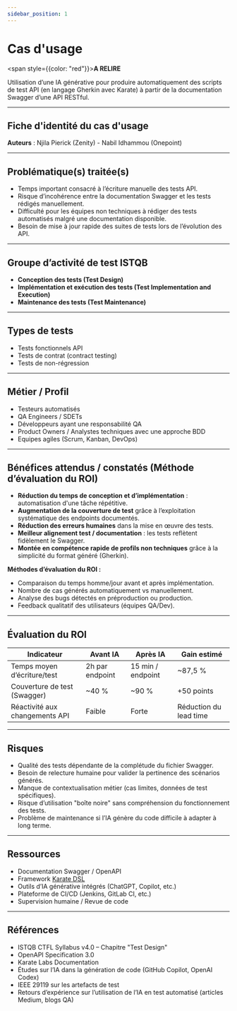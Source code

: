 ```yaml
---
sidebar_position: 1
---
```


# Cas d'usage 
<span style={{color: "red"}}>**A RELIRE**</span>

Utilisation d’une IA générative pour produire automatiquement des scripts de test API (en langage Gherkin avec Karate) à partir de la documentation Swagger d’une API RESTful.

---
## Fiche d'identité du cas d'usage
**Auteurs** : Njila Pierick (Zenity) - Nabil Idhammou (Onepoint)

---
## Problématique(s) traitée(s)  
- Temps important consacré à l’écriture manuelle des tests API.  
- Risque d’incohérence entre la documentation Swagger et les tests rédigés manuellement.  
- Difficulté pour les équipes non techniques à rédiger des tests automatisés malgré une documentation disponible.  
- Besoin de mise à jour rapide des suites de tests lors de l’évolution des API.

---

## Groupe d’activité de test ISTQB  
- **Conception des tests (Test Design)**  
- **Implémentation et exécution des tests (Test Implementation and Execution)**  
- **Maintenance des tests (Test Maintenance)**  

---

## Types de tests  
- Tests fonctionnels API  
- Tests de contrat (contract testing)  
- Tests de non-régression  

---
## Métier / Profil  
- Testeurs automatisés  
- QA Engineers / SDETs  
- Développeurs ayant une responsabilité QA  
- Product Owners / Analystes techniques avec une approche BDD  
- Equipes agiles (Scrum, Kanban, DevOps)

---
## Bénéfices attendus / constatés (Méthode d’évaluation du ROI)  
- **Réduction du temps de conception et d’implémentation** : automatisation d'une tâche répétitive.  
- **Augmentation de la couverture de test** grâce à l’exploitation systématique des endpoints documentés.  
- **Réduction des erreurs humaines** dans la mise en œuvre des tests.  
- **Meilleur alignement test / documentation** : les tests reflètent fidèlement le Swagger.  
- **Montée en compétence rapide de profils non techniques** grâce à la simplicité du format généré (Gherkin).

**Méthodes d’évaluation du ROI :**  
- Comparaison du temps homme/jour avant et après implémentation.  
- Nombre de cas générés automatiquement vs manuellement.  
- Analyse des bugs détectés en préproduction ou production.  
- Feedback qualitatif des utilisateurs (équipes QA/Dev).

---
## Évaluation du ROI  

| Indicateur                        | Avant IA         | Après IA        | Gain estimé            |
|----------------------------------|------------------|-----------------|-------------------------|
| Temps moyen d’écriture/test      | 2h par endpoint  | 15 min / endpoint | ~87,5 %                 |
| Couverture de test (Swagger)     | ~40 %            | ~90 %           | +50 points              |
| Réactivité aux changements API   | Faible           | Forte           | Réduction du lead time  |

---
## Risques  
- Qualité des tests dépendante de la complétude du fichier Swagger.  
- Besoin de relecture humaine pour valider la pertinence des scénarios générés.  
- Manque de contextualisation métier (cas limites, données de test spécifiques).  
- Risque d’utilisation "boîte noire" sans compréhension du fonctionnement des tests.  
- Problème de maintenance si l’IA génère du code difficile à adapter à long terme.

---
## Ressources  
- Documentation Swagger / OpenAPI  
- Framework [Karate DSL](https://github.com/karatelabs/karate)  
- Outils d’IA générative intégrés (ChatGPT, Copilot, etc.)  
- Plateforme de CI/CD (Jenkins, GitLab CI, etc.)  
- Supervision humaine / Revue de code

---
## Références  
- ISTQB CTFL Syllabus v4.0 – Chapitre "Test Design"  
- OpenAPI Specification 3.0  
- Karate Labs Documentation  
- Études sur l’IA dans la génération de code (GitHub Copilot, OpenAI Codex)  
- IEEE 29119 sur les artefacts de test  
- Retours d’expérience sur l’utilisation de l’IA en test automatisé (articles Medium, blogs QA)
